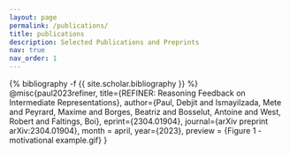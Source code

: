 ```yaml
---
layout: page
permalink: /publications/
title: publications
description: Selected Publications and Preprints
nav: true
nav_order: 1
---
```

<!-- _pages/publications.md -->
<div class="publications">

{% bibliography -f {{ site.scholar.bibliography }} %}
@misc{paul2023refiner,
  title={REFINER: Reasoning Feedback on Intermediate Representations},
  author={Paul, Debjit and Ismayilzada, Mete and Peyrard, Maxime and Borges, Beatriz and Bosselut, Antoine and West, Robert and Faltings, Boi},
  eprint={2304.01904},
  journal={arXiv preprint arXiv:2304.01904},
  month = april,
  year={2023},
  preview = {Figure 1 - motivational example.gif}
}
</div>
